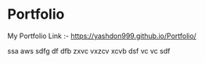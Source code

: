 # Portfolio
My Portfolio Link :-
https://yashdon999.github.io/Portfolio/

ssa
aws
sdfg
df
dfb
zxvc
vxzcv
xcvb
dsf
vc
vc
sdf
